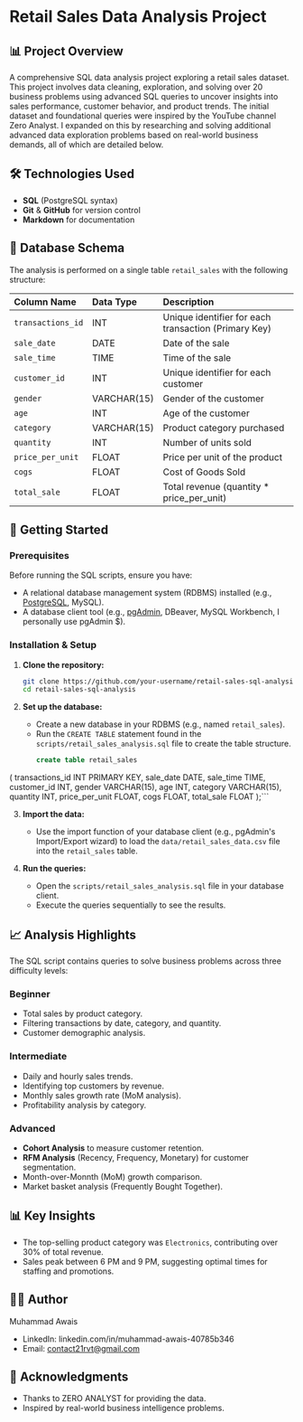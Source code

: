 # Retail Sales Data Analysis Project

## 📊 Project Overview
A comprehensive SQL data analysis project exploring a retail sales dataset. This project involves data cleaning, exploration, and solving over 20 business problems using advanced SQL queries to uncover insights into sales performance, customer behavior, and product trends. The initial dataset and foundational queries were inspired by the YouTube channel Zero Analyst. I expanded on this by researching and solving additional advanced data exploration problems based on real-world business demands, all of which are detailed below.


## 🛠️ Technologies Used
- **SQL** (PostgreSQL syntax)
- **Git** & **GitHub** for version control
- **Markdown** for documentation

## 📁 Database Schema
The analysis is performed on a single table `retail_sales` with the following structure:

| Column Name | Data Type | Description |
| :--- | :--- | :--- |
| `transactions_id` | INT | Unique identifier for each transaction (Primary Key) |
| `sale_date` | DATE | Date of the sale |
| `sale_time` | TIME | Time of the sale |
| `customer_id` | INT | Unique identifier for each customer |
| `gender` | VARCHAR(15) | Gender of the customer |
| `age` | INT | Age of the customer |
| `category` | VARCHAR(15) | Product category purchased |
| `quantity` | INT | Number of units sold |
| `price_per_unit` | FLOAT | Price per unit of the product |
| `cogs` | FLOAT | Cost of Goods Sold |
| `total_sale` | FLOAT | Total revenue (quantity * price_per_unit) |

## 🚀 Getting Started

### Prerequisites
Before running the SQL scripts, ensure you have:
- A relational database management system (RDBMS) installed (e.g., [PostgreSQL](https://www.postgresql.org/download/), MySQL).
- A database client tool (e.g., [pgAdmin](https://www.pgadmin.org/), DBeaver, MySQL Workbench, I personally use pgAdmin $).

### Installation & Setup
1.  **Clone the repository:**
    ```bash
    git clone https://github.com/your-username/retail-sales-sql-analysis.git
    cd retail-sales-sql-analysis
    ```

2.  **Set up the database:**
    - Create a new database in your RDBMS (e.g., named `retail_sales`).
    - Run the `CREATE TABLE` statement found in the `scripts/retail_sales_analysis.sql` file to create the table structure.
      ```sql
      create table retail_sales
(
transactions_id	INT PRIMARY KEY,
sale_date DATE,
sale_time TIME,
customer_id	INT,
gender VARCHAR(15),
age	INT,
category VARCHAR(15),
quantity INT,
price_per_unit FLOAT,
cogs FLOAT,
total_sale FLOAT
);```

3.  **Import the data:**
    - Use the import function of your database client (e.g., pgAdmin's Import/Export wizard) to load the `data/retail_sales_data.csv` file into the `retail_sales` table.

4.  **Run the queries:**
    - Open the `scripts/retail_sales_analysis.sql` file in your database client.
    - Execute the queries sequentially to see the results.

## 📈 Analysis Highlights
The SQL script contains queries to solve business problems across three difficulty levels:

### Beginner
- Total sales by product category.
- Filtering transactions by date, category, and quantity.
- Customer demographic analysis.

### Intermediate
- Daily and hourly sales trends.
- Identifying top customers by revenue.
- Monthly sales growth rate (MoM analysis).
- Profitability analysis by category.

### Advanced
- **Cohort Analysis** to measure customer retention.
- **RFM Analysis** (Recency, Frequency, Monetary) for customer segmentation.
- Month-over-Monnth (MoM) growth comparison.
- Market basket analysis (Frequently Bought Together).

## 📊 Key Insights
- The top-selling product category was `Electronics`, contributing over 30% of total revenue.
- Sales peak between 6 PM and 9 PM, suggesting optimal times for staffing and promotions.

## 👨‍💻 Author
Muhammad Awais
- LinkedIn: linkedin.com/in/muhammad-awais-40785b346
- Email: contact21rvt@gmail.com

## 🙌 Acknowledgments
- Thanks to ZERO ANALYST for providing the data.
- Inspired by real-world business intelligence problems.


